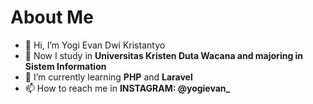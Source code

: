 # About Me
- 👋 Hi, I’m Yogi Evan Dwi Kristantyo
- 👀 Now I study in <b>Universitas Kristen Duta Wacana and majoring in Sistem Information </b>
- 🌱 I’m currently learning <b>PHP</b> and <b>Laravel</b>
- 📫 How to reach me in <b> INSTAGRAM: @yogievan_ </b>
